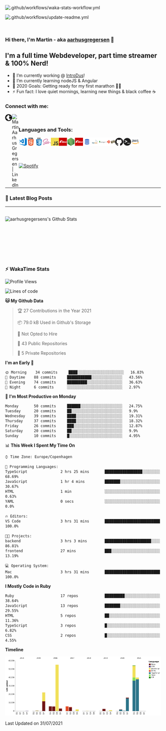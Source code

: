 ![.github/workflows/waka-stats-workflow.yml](https://github.com/aarhusgregersen/aarhusgregersen/workflows/.github/workflows/waka-stats-workflow.yml/badge.svg)

![.github/workflows/update-readme.yml](https://github.com/aarhusgregersen/aarhusgregersen/workflows/.github/workflows/update-readme.yml/badge.svg)

<br>



### Hi there, I'm Martin - aka [aarhusgregersen][website] 👋

## I'm a full time Webdeveloper, part time streamer & 100% Nerd!
- 🔭 I’m currently working @ [IntroDus][workwebsite]!
- 🌱 I’m currently learning nodeJS & Angular
- 🥅 2020 Goals: Getting ready for my first marathon 🏃‍♂️
- ⚡ Fun fact: I love quiet mornings, learning new things & black coffee ☕

### Connect with me:

[<img align="left" alt="mgregersen.dk" width="22px" src="https://raw.githubusercontent.com/iconic/open-iconic/master/svg/globe.svg" />][website]
[<img align="left" alt="Martin Aarhus Gregersen | LinkedIn" width="22px" src="https://cdn.jsdelivr.net/npm/simple-icons@v3/icons/linkedin.svg" />][linkedin]

<br />

### Languages and Tools:

<img align="left" alt="Visual Studio Code" width="26px" src="https://raw.githubusercontent.com/github/explore/80688e429a7d4ef2fca1e82350fe8e3517d3494d/topics/visual-studio-code/visual-studio-code.png" />
<img align="left" alt="HTML5" width="26px" src="https://raw.githubusercontent.com/github/explore/80688e429a7d4ef2fca1e82350fe8e3517d3494d/topics/html/html.png" />
<img align="left" alt="CSS3" width="26px" src="https://raw.githubusercontent.com/github/explore/80688e429a7d4ef2fca1e82350fe8e3517d3494d/topics/css/css.png" />
<img align="left" alt="Sass" width="26px" src="https://raw.githubusercontent.com/github/explore/80688e429a7d4ef2fca1e82350fe8e3517d3494d/topics/sass/sass.png" />
<img align="left" alt="JavaScript" width="26px" src="https://raw.githubusercontent.com/github/explore/80688e429a7d4ef2fca1e82350fe8e3517d3494d/topics/javascript/javascript.png" />
<img align="left" alt="Rails" width="26px" src="https://raw.githubusercontent.com/github/explore/fbceb94436312b6dacde68d122a5b9c7d11f9524/topics/rails/rails.png" />
<img align="left" alt="Node.js" width="26px" src="https://raw.githubusercontent.com/github/explore/80688e429a7d4ef2fca1e82350fe8e3517d3494d/topics/nodejs/nodejs.png" />
<img align="left" alt="Angular" width="26px" src="https://raw.githubusercontent.com/github/explore/fbceb94436312b6dacde68d122a5b9c7d11f9524/topics/rails/rails.png" />
<img align="left" alt="SQL" width="26px" src="https://raw.githubusercontent.com/github/explore/80688e429a7d4ef2fca1e82350fe8e3517d3494d/topics/sql/sql.png" />
<img align="left" alt="MySQL" width="26px" src="https://raw.githubusercontent.com/github/explore/80688e429a7d4ef2fca1e82350fe8e3517d3494d/topics/mysql/mysql.png" />
<img align="left" alt="MongoDB" width="26px" src="https://raw.githubusercontent.com/github/explore/80688e429a7d4ef2fca1e82350fe8e3517d3494d/topics/mongodb/mongodb.png" />
<img align="left" alt="Git" width="26px" src="https://raw.githubusercontent.com/github/explore/80688e429a7d4ef2fca1e82350fe8e3517d3494d/topics/git/git.png" />
<img align="left" alt="GitHub" width="26px" src="https://raw.githubusercontent.com/github/explore/78df643247d429f6cc873026c0622819ad797942/topics/github/github.png" />
<img align="left" alt="Terminal" width="26px" src="https://raw.githubusercontent.com/github/explore/80688e429a7d4ef2fca1e82350fe8e3517d3494d/topics/terminal/terminal.png" />
<img align="left" alt="AWS" width="26px" src="https://raw.githubusercontent.com/github/explore/fbceb94436312b6dacde68d122a5b9c7d11f9524/topics/aws/aws.png" />

<br />
<br />
<br />
<br />

[![Spotify](https://novatorem.aarhusgregersen.vercel.app/api/spotify)](https://open.spotify.com/user/116432010)

<br />
<br />

---

### 📕 Latest Blog Posts
<!-- BLOG-POST-LIST:START -->
<!-- BLOG-POST-LIST:END -->

---

<br />

<img align="left" alt="aarhusgregersens's Github Stats" src="https://github-readme-stats.aarhusgregersen.vercel.app/api?username=aarhusgregersen&show_icons=true&hide_border=true&count_private=true&theme=calm" />

<br />
<br />
<br />
<br />
<br />
<br />
<br />
<br />

### ⚡ WakaTime Stats

<!--START_SECTION:waka-->
![Profile Views](http://img.shields.io/badge/Profile%20Views-0-blue)

![Lines of code](https://img.shields.io/badge/From%20Hello%20World%20I%27ve%20Written-219801%20lines%20of%20code-blue)

**🐱 My Github Data** 

> 🏆 27 Contributions in the Year 2021
 > 
> 📦 79.0 kB Used in Github's Storage 
 > 
> 🚫 Not Opted to Hire
 > 
> 📜 43 Public Repositories 
 > 
> 🔑 5 Private Repositories  
 > 
**I'm an Early 🐤** 

```text
🌞 Morning    34 commits     ████░░░░░░░░░░░░░░░░░░░░░   16.83% 
🌆 Daytime    88 commits     ███████████░░░░░░░░░░░░░░   43.56% 
🌃 Evening    74 commits     █████████░░░░░░░░░░░░░░░░   36.63% 
🌙 Night      6 commits      ░░░░░░░░░░░░░░░░░░░░░░░░░   2.97%

```
📅 **I'm Most Productive on Monday** 

```text
Monday       50 commits     ██████░░░░░░░░░░░░░░░░░░░   24.75% 
Tuesday      20 commits     ██░░░░░░░░░░░░░░░░░░░░░░░   9.9% 
Wednesday    39 commits     ████░░░░░░░░░░░░░░░░░░░░░   19.31% 
Thursday     37 commits     ████░░░░░░░░░░░░░░░░░░░░░   18.32% 
Friday       26 commits     ███░░░░░░░░░░░░░░░░░░░░░░   12.87% 
Saturday     20 commits     ██░░░░░░░░░░░░░░░░░░░░░░░   9.9% 
Sunday       10 commits     █░░░░░░░░░░░░░░░░░░░░░░░░   4.95%

```


📊 **This Week I Spent My Time On** 

```text
⌚︎ Time Zone: Europe/Copenhagen

💬 Programming Languages: 
TypeScript               2 hrs 25 mins       █████████████████░░░░░░░░   68.69% 
JavaScript               1 hr 4 mins         ███████░░░░░░░░░░░░░░░░░░   30.67% 
HTML                     1 min               ░░░░░░░░░░░░░░░░░░░░░░░░░   0.63% 
YAML                     0 secs              ░░░░░░░░░░░░░░░░░░░░░░░░░   0.0%

🔥 Editors: 
VS Code                  3 hrs 31 mins       █████████████████████████   100.0%

🐱‍💻 Projects: 
backend                  3 hrs 3 mins        █████████████████████░░░░   86.81% 
frontend                 27 mins             ███░░░░░░░░░░░░░░░░░░░░░░   13.19%

💻 Operating System: 
Mac                      3 hrs 31 mins       █████████████████████████   100.0%

```

**I Mostly Code in Ruby** 

```text
Ruby                     17 repos            █████████░░░░░░░░░░░░░░░░   38.64% 
JavaScript               13 repos            ███████░░░░░░░░░░░░░░░░░░   29.55% 
HTML                     5 repos             ██░░░░░░░░░░░░░░░░░░░░░░░   11.36% 
TypeScript               3 repos             █░░░░░░░░░░░░░░░░░░░░░░░░   6.82% 
CSS                      2 repos             █░░░░░░░░░░░░░░░░░░░░░░░░   4.55%

```


**Timeline**

![Chart not found](https://raw.githubusercontent.com/aarhusgregersen/aarhusgregersen/master/charts/bar_graph.png) 


 Last Updated on 31/07/2021
<!--END_SECTION:waka-->



[website]: https://mgregersen.dk
[workwebsite]: https://introdus.dk
[linkedin]: https://www.linkedin.com/in/martinaarhus/

